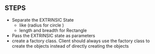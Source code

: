 ## STEPS
- Separate the EXTRINSIC State 
    -   like (radius for circle )
    - length and breadth for Rectangle
- Pass the EXTRINSIC state as parameters
- create a factory class. Client should always use the factory class to create the objects instead of directly creating the objects